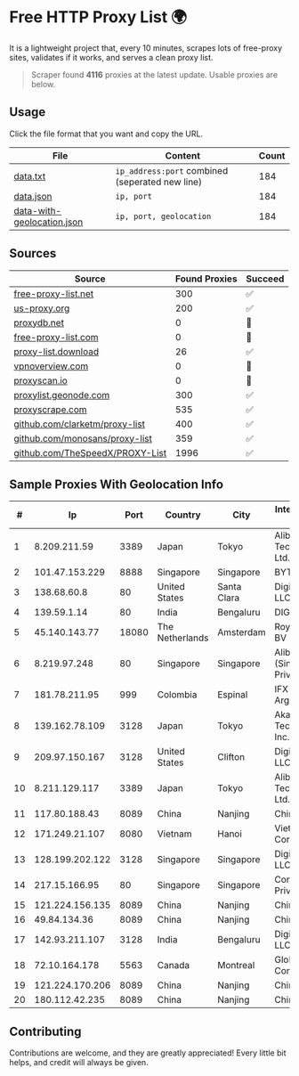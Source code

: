 
# Free HTTP Proxy List 🌍

It is a lightweight project that, every 10 minutes, scrapes lots of free-proxy sites, validates if it works, and serves a clean proxy list.


> Scraper found **4116** proxies at the latest update. Usable proxies are below.

## Usage

Click the file format that you want and copy the URL.


|File|Content|Count|
|----|-------|-----|
|[data.txt](https://raw.githubusercontent.com/themiralay/Proxy-List-World/master/data.txt)|`ip_address:port` combined (seperated new line)|184|
|[data.json](https://raw.githubusercontent.com/themiralay/Proxy-List-World/master/data.json)|`ip, port`|184|
|[data-with-geolocation.json](https://raw.githubusercontent.com/themiralay/Proxy-List-World/master/data-with-geolocation.json)|`ip, port, geolocation`|184|

## Sources

|Source|Found Proxies|Succeed|
|------|-------------|-------|
|[free-proxy-list.net](https://free-proxy-list.net)|300|✅|
|[us-proxy.org](https://www.us-proxy.org)|200|✅|
|[proxydb.net](http://proxydb.net)|0|🚫|
|[free-proxy-list.com](https://free-proxy-list.com/?page=&port=&type%5B%5D=http&type%5B%5D=https&up_time=0&search=Search)|0|🚫|
|[proxy-list.download](https://www.proxy-list.download/HTTP)|26|✅|
|[vpnoverview.com](https://vpnoverview.com/privacy/anonymous-browsing/free-proxy-servers)|0|🚫|
|[proxyscan.io](https://www.proxyscan.io)|0|🚫|
|[proxylist.geonode.com](https://proxylist.geonode.com/api/proxy-list?limit=300&page=1&sort_by=lastChecked&sort_type=desc&protocols=http,https)|300|✅|
|[proxyscrape.com](https://api.proxyscrape.com/v2/?request=displayproxies&protocol=http&timeout=10000&country=all&ssl=all&anonymity=all)|535|✅|
|[github.com/clarketm/proxy-list](https://raw.githubusercontent.com/clarketm/proxy-list/master/proxy-list-raw.txt)|400|✅|
|[github.com/monosans/proxy-list](https://raw.githubusercontent.com/monosans/proxy-list/main/proxies/http.txt)|359|✅|
|[github.com/TheSpeedX/PROXY-List](https://raw.githubusercontent.com/TheSpeedX/PROXY-List/master/http.txt)|1996|✅|


## Sample Proxies With Geolocation Info

|#|Ip|Port|Country|City|Internet Service Provider|
|-|--|----|-------|----|-------------------------|
|1|8.209.211.59|3389|Japan|Tokyo|Alibaba (US) Technology Co., Ltd.|
|2|101.47.153.229|8888|Singapore|Singapore|BYTEPLUS|
|3|138.68.60.8|80|United States|Santa Clara|DigitalOcean, LLC|
|4|139.59.1.14|80|India|Bengaluru|DIGITALOCEAN|
|5|45.140.143.77|18080|The Netherlands|Amsterdam|RoyaleHosting BV|
|6|8.219.97.248|80|Singapore|Singapore|Alibaba Cloud (Singapore) Private Limited|
|7|181.78.211.95|999|Colombia|Espinal|IFX Networks Argentina S.R.L|
|8|139.162.78.109|3128|Japan|Tokyo|Akamai Technologies, Inc.|
|9|209.97.150.167|3128|United States|Clifton|DigitalOcean, LLC|
|10|8.211.129.117|3389|Japan|Tokyo|Alibaba (US) Technology Co., Ltd.|
|11|117.80.188.43|8089|China|Nanjing|China Telecom|
|12|171.249.21.107|8080|Vietnam|Hanoi|Viettel Corporation|
|13|128.199.202.122|3128|Singapore|Singapore|DigitalOcean, LLC|
|14|217.15.166.95|80|Singapore|Singapore|Contabo Asia Private Limited|
|15|121.224.156.135|8089|China|Nanjing|China Telecom|
|16|49.84.134.36|8089|China|Nanjing|China Telecom|
|17|142.93.211.107|3128|India|Bengaluru|DigitalOcean, LLC|
|18|72.10.164.178|5563|Canada|Montreal|GloboTech Communications|
|19|121.224.170.206|8089|China|Nanjing|China Telecom|
|20|180.112.42.235|8089|China|Nanjing|Chinanet|



## Contributing

Contributions are welcome, and they are greatly appreciated! Every
little bit helps, and credit will always be given.

